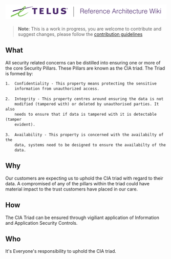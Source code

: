 ![Reference Architecture Wiki Logo](logo.png "Reference Architecture Wiki")
---
> **Note**: This is a work in progress, you are welcome to contribute and suggest changes, please follow the [contribution guidelines](.github/CONTRIBUTING.md)


## What
All security related concerns can be distilled into ensuring one or more of the
core Security Pillars. These Pillars are known as the CIA triad.
The Triad is formed by:
    
    1.  Confidentiality - This property means protecting the sensitive
        information from unauthorized access.

    2.  Integrity - This property centres around ensuring the data is not
        modified (tampered with) or deleted by unauthorised parties. It also
        needs to ensure that if data is tampered with it is detectable (tamper
        evident).

    3.  Availability - This property is concerned with the availabilty of the
        data, systems need to be designed to ensure the availabilty of the
        data.
## Why
Our customers are expecting us to uphold the CIA triad with regard to their
data. A compromised of any of the pillars within the triad could have material
impact to the trust customers have placed in our care.
## How
The CIA Triad can be ensured through vigiliant application of Information and
Application Security Controls.

## Who
It's Everyone's responsibility to uphold the CIA triad.
```
